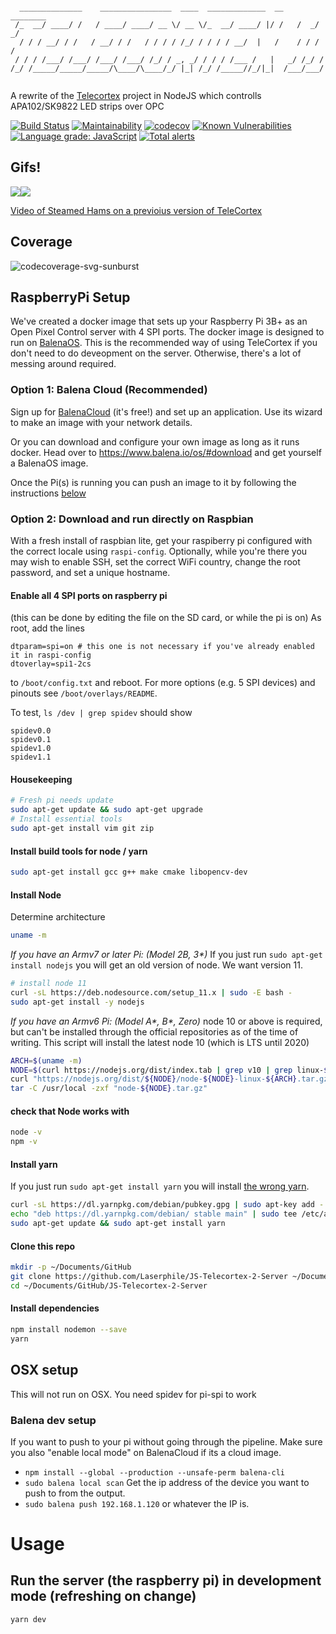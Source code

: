 ```

  ______________    ________________  ____  _____________  __    ________
 /_  __/ ____/ /   / ____/ ____/ __ \/ __ \/_  __/ ____/ |/ /   /  _/  _/
  / / / __/ / /   / __/ / /   / / / / /_/ / / / / __/  |   /    / / / /
 / / / /___/ /___/ /___/ /___/ /_/ / _, _/ / / / /___ /   |   _/ /_/ /
/_/ /_____/_____/_____/\____/\____/_/ |_| /_/ /_____//_/|_|  /___/___/


```
A rewrite of the [Telecortex](https://github.com/laserphile/telecortex) project in NodeJS which controlls APA102/SK9822 LED strips over OPC

[![Build Status](https://travis-ci.org/Laserphile/JS-Telecortex-2-Server.svg?branch=master)](https://travis-ci.org/Laserphile/JS-Telecortex-2-Server)
[![Maintainability](https://api.codeclimate.com/v1/badges/ef74b26938c3f747b39f/maintainability)](https://codeclimate.com/github/Laserphile/JS-Telecortex-2-Server/maintainability)
[![codecov](https://codecov.io/gh/Laserphile/JS-Telecortex-2-Server/branch/master/graph/badge.svg)](https://codecov.io/gh/Laserphile/JS-Telecortex-2-Server)
[![Known Vulnerabilities](https://snyk.io/test/github/Laserphile/JS-Telecortex-2-Server/badge.svg?targetFile=package.json)](https://snyk.io/test/github/Laserphile/JS-Telecortex-2-Server?targetFile=package.json)
[![Language grade: JavaScript](https://img.shields.io/lgtm/grade/javascript/g/Laserphile/JS-Telecortex-2-Server.svg?logo=lgtm&logoWidth=18)](https://lgtm.com/projects/g/Laserphile/JS-Telecortex-2-Server/context:javascript)
[![Total alerts](https://img.shields.io/lgtm/alerts/g/Laserphile/JS-Telecortex-2-Server.svg?logo=lgtm&logoWidth=18)](https://lgtm.com/projects/g/Laserphile/JS-Telecortex-2-Server/alerts/)

## Gifs!

<img src="img/telecortex-timecrime-djing-short.gif?raw=true"><img src="img/telecortex-inside-dome.gif?raw=true">

[Video of Steamed Hams on a previoius version of TeleCortex](https://www.youtube.com/watch?v=OHrLvZHOcns)

## Coverage

![codecoverage-svg-sunburst]( https://codecov.io/gh/Laserphile/JS-Telecortex-2/branch/master/graphs/sunburst.svg)

## RaspberryPi Setup

We've created a docker image that sets up your Raspberry Pi 3B+ as an Open Pixel Control server with 4 SPI ports. The docker image is designed to run on [BalenaOS](https://www.balena.io/os/). This is the recommended way of using TeleCortex if you don't need to do deveopment on the server. Otherwise, there's a lot of messing around required.

### Option 1: Balena Cloud (Recommended)

Sign up for [BalenaCloud](https://www.balena.io/cloud/) (it's free!) and set up an application. Use its wizard to make an image with your network details.

Or you can download and configure your own image as long as it runs docker. Head over to https://www.balena.io/os/#download and get yourself a BalenaOS image.

Once the Pi(s) is running you can push an image to it by following the instructions [below](#balena-dev-setup)

### Option 2: Download and run directly on Raspbian

With a fresh install of raspbian lite, get your raspiberry pi configured with the correct locale using `raspi-config`. Optionally, while you're there you may wish to enable SSH, set the correct WiFi country, change the root password, and set a unique hostname.

#### Enable all 4 SPI ports on raspberry pi
(this can be done by editing the file on the SD card, or while the pi is on)
As root, add the lines
```
dtparam=spi=on # this one is not necessary if you've already enabled it in raspi-config
dtoverlay=spi1-2cs
```
to `/boot/config.txt` and reboot.
For more options (e.g. 5 SPI devices) and pinouts see `/boot/overlays/README`.

To test, `ls /dev | grep spidev` should show
```
spidev0.0
spidev0.1
spidev1.0
spidev1.1
```
#### Housekeeping
```bash
# Fresh pi needs update
sudo apt-get update && sudo apt-get upgrade
# Install essential tools
sudo apt-get install vim git zip
```

#### Install build tools for node / yarn
```bash
sudo apt-get install gcc g++ make cmake libopencv-dev
```
#### Install Node
Determine architecture
```bash
uname -m
```
*If you have an Armv7 or later Pi: (Model 2B, 3\*)*
If you just run `sudo apt-get install nodejs` you will get an old version of node. We want version 11.
```bash
# install node 11
curl -sL https://deb.nodesource.com/setup_11.x | sudo -E bash -
sudo apt-get install -y nodejs
```
*If you have an Armv6 Pi: (Model A\*, B\*, Zero)*
node 10 or above is required, but can't be installed through the official repositories as of the time of writing.
This script will install the latest node 10 (which is LTS until 2020)

```bash
ARCH=$(uname -m)
NODE=$(curl https://nodejs.org/dist/index.tab | grep v10 | grep linux-${ARCH} | cut -d $'\t' -f 1 | head -n 1)
curl "https://nodejs.org/dist/${NODE}/node-${NODE}-linux-${ARCH}.tar.gz" -o "node-${NODE}.tar.gz"
tar -C /usr/local -zxf "node-${NODE}.tar.gz"
```
#### check that Node works with
```bash
node -v
npm -v
```

#### Install yarn
If you just run `sudo apt-get install yarn` you will install [the wrong yarn](http://manpages.ubuntu.com/manpages/xenial/man1/yarn.1.html).
```bash
curl -sL https://dl.yarnpkg.com/debian/pubkey.gpg | sudo apt-key add -
echo "deb https://dl.yarnpkg.com/debian/ stable main" | sudo tee /etc/apt/sources.list.d/yarn.list
sudo apt-get update && sudo apt-get install yarn
```
#### Clone this repo
```bash
mkdir -p ~/Documents/GitHub
git clone https://github.com/Laserphile/JS-Telecortex-2-Server ~/Documents/GitHub/JS-Telecortex-2-Server
cd ~/Documents/GitHub/JS-Telecortex-2-Server
```
#### Install dependencies
```bash
npm install nodemon --save
yarn
```

## OSX setup
This will not run on OSX. You need spidev for pi-spi to work

### Balena dev setup
If you want to push to your pi without going through the pipeline. Make sure you also "enable local mode" on BalenaCloud if its a cloud image.
- `npm install --global --production --unsafe-perm balena-cli`
- `sudo balena local scan`
Get the ip address of the device you want to push to from the output.
- `sudo balena push 192.168.1.120` or whatever the IP is.

# Usage

## Run the server (the raspberry pi) in development mode (refreshing on change)

```
yarn dev
```
